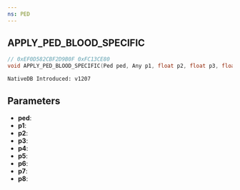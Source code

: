 ```yaml
---
ns: PED
---
```

## APPLY_PED_BLOOD_SPECIFIC

```c
// 0xEF0D582CBF2D9B0F 0xFC13CE80
void APPLY_PED_BLOOD_SPECIFIC(Ped ped, Any p1, float p2, float p3, float p4, float p5, Any p6, float p7, Any* p8);
```

```
NativeDB Introduced: v1207
```

## Parameters
* **ped**:
* **p1**:
* **p2**:
* **p3**:
* **p4**:
* **p5**:
* **p6**:
* **p7**:
* **p8**:
